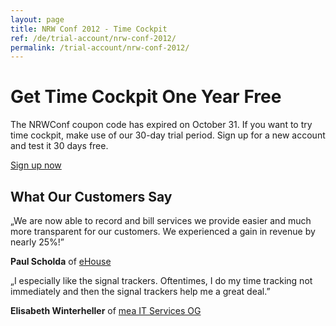```yaml
---
layout: page
title: NRW Conf 2012 - Time Cockpit
ref: /de/trial-account/nrw-conf-2012/
permalink: /trial-account/nrw-conf-2012/
---
```


<h1>Get Time Cockpit One Year Free</h1><p>The NRWConf coupon code has expired on October 31. If you want to try time cockpit, make use of our 30-day trial period. Sign up for a new account and test it 30 days free.</p><p class="textaligncenter">
  <a href="{{site.baseurl}}/create-trial-account/" class="linkButton">Sign up now</a>
</p><h2>What Our Customers Say</h2><p class="quote">
  <span class="quote">„</span>We are now able to record and bill services we provide easier and much more transparent for our customers. We experienced a gain in revenue by nearly 25%!<span class="quote">”</span></p><p class="customer">
  <strong>Paul Scholda</strong> of <a href="http://www.ehouse.at" target="_blank">eHouse</a></p><p class="quote">
  <span class="quote">„</span>I especially like the signal trackers. Oftentimes, I do my time tracking not immediately and then the signal trackers help me a great deal.<span class="quote">”</span></p><p class="customer">
  <strong>Elisabeth Winterheller</strong> of <a href="http://www.mea-it.com/" target="_blank">mea IT Services OG</a></p>